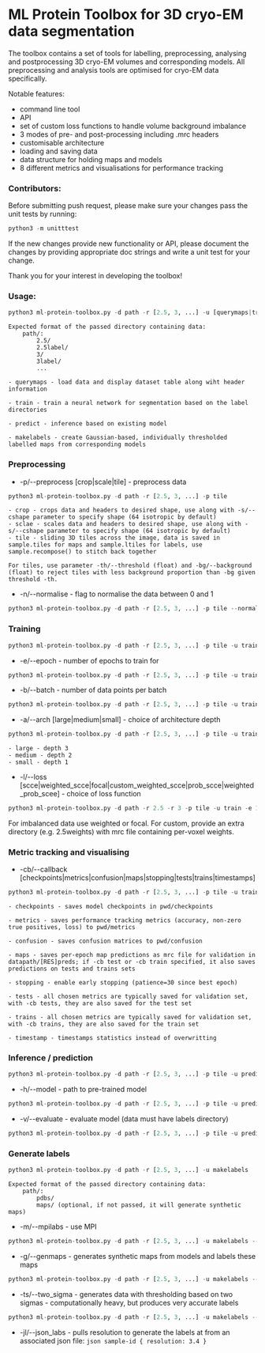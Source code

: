 # ML Protein Toolbox for 3D cryo-EM data segmentation

The toolbox contains a set of tools for labelling, preprocessing, analysing and postprocessing 3D cryo-EM volumes and corresponding models. All preprocessing and analysis tools are optimised for cryo-EM data specifically.

Notable features:
 * command line tool
 * API
 * set of custom loss functions to handle volume background imbalance
 * 3 modes of pre- and post-processing including .mrc headers
 * customisable architecture
 * loading and saving data
 * data structure for holding maps and models
 * 8 different metrics and visualisations for performance tracking

### Contributors:
Before submitting push request, please make sure your changes pass the unit tests by running:
```python
python3 -m unitttest
```
If the new changes provide new functionality or API, please document the changes by providing appropriate doc strings and write a unit test for your change.

Thank you for your interest in developing the toolbox!

### Usage:

```python
python3 ml-protein-toolbox.py -d path -r [2.5, 3, ...] -u [querymaps|train|predict|makelabels]
```

    Expected format of the passed directory containing data:
        path/:
            2.5/
            2.5label/
            3/
            3label/
            ...

    - querymaps - load data and display dataset table along wiht header information

    - train - train a neural network for segmentation based on the label directories

    - predict - inference based on existing model

    - makelabels - create Gaussian-based, individually thresholded labelled maps from corresponding models 

### Preprocessing

 * -p/--preprocess [crop|scale|tile] - preprocess data

```python
python3 ml-protein-toolbox.py -d path -r [2.5, 3, ...] -p tile
```

    - crop - crops data and headers to desired shape, use along with -s/--cshape parameter to specify shape (64 isotropic by default)
    - sclae - scales data and headers to desired shape, use along with -s/--cshape parameter to specify shape (64 isotropic by default)
    - tile - sliding 3D tiles across the image, data is saved in sample.tiles for maps and sample.ltiles for labels, use sample.recompose() to stitch back together

    For tiles, use parameter -th/--threshold (float) and -bg/--background (float) to reject tiles with less background proportion than -bg given threshold -th.

 * -n/--normalise - flag to normalise the data between 0 and 1

```python
python3 ml-protein-toolbox.py -d path -r [2.5, 3, ...] -p tile --normalise
```

### Training

```python
python3 ml-protein-toolbox.py -d path -r [2.5, 3, ...] -p tile -u train
```

 * -e/--epoch - number of epochs to train for

```python
python3 ml-protein-toolbox.py -d path -r [2.5, 3, ...] -p tile -u train -e 100
```

 * -b/--batch - number of data points per batch

```python
python3 ml-protein-toolbox.py -d path -r [2.5, 3, ...] -p tile -u train -e 100 -b 10
```

 * -a/--arch [large|medium|small] - choice of architecture depth

```python
python3 ml-protein-toolbox.py -d path -r [2.5, 3, ...] -p tile -u train -e 100 -b 10 -a large
```
    - large - depth 3
    - medium - depth 2
    - small - depth 1

 * -l/--loss [scce|weighted_scce|focal|custom_weighted_scce|prob_scce|weighted_prob_scee] - choice of loss function

```python
python3 ml-protein-toolbox.py -d path -r 2.5 -r 3 -p tile -u train -e 100 -b 10 -a large - l weighted_scce
```

   For imbalanced data use weighted or focal. For custom, provide an extra directory (e.g. 2.5weights) with mrc file containing per-voxel weights.

### Metric tracking and visualising

 * -cb/--callback [checkpoints|metrics|confusion|maps|stopping|tests|trains|timestamps]

```python
python3 ml-protein-toolbox.py -d path -r [2.5, 3, ...] -p tile -u train -e 100 -b 10 -a large - l weighted_scce -cb metrics -cb confusion -cb maps
```

    - checkpoints - saves model checkpoints in pwd/checkpoints

    - metrics - saves performance tracking metrics (accuracy, non-zero true positives, loss) to pwd/metrics

    - confusion - saves confusion matrices to pwd/confusion

    - maps - saves per-epoch map predictions as mrc file for validation in datapath/[RES]preds; if -cb test or -cb train specified, it also saves predictions on tests and trains sets

    - stopping - enable early stopping (patience=30 since best epoch)

    - tests - all chosen metrics are typically saved for validation set, with -cb tests, they are also saved for the test set

    - trains - all chosen metrics are typically saved for validation set, with -cb trains, they are also saved for the train set

    - timestamp - timestamps statistics instead of overwritting

### Inference / prediction

```python
python3 ml-protein-toolbox.py -d path -r [2.5, 3, ...] -p tile -u predict
```

 * -h/--model - path to pre-trained model

```python
python3 ml-protein-toolbox.py -d path -r [2.5, 3, ...] -p tile -u predict --model path/to/model
```

 * -v/--evaluate - evaluate model (data must have labels directory)

```python
python3 ml-protein-toolbox.py -d path -r [2.5, 3, ...] -p tile -u predict --evaluate
```

### Generate labels

```python
python3 ml-protein-toolbox.py -d path -r [2.5, 3, ...] -u makelabels
```
    Expected format of the passed directory containing data:
        path/:
            pdbs/
            maps/ (optional, if not passed, it will generate synthetic maps)

 * -m/--mpilabs - use MPI

```python
python3 ml-protein-toolbox.py -d path -r [2.5, 3, ...] -u makelabels --mpilabs
```

 * -g/--genmaps - generates synthetic maps from models and labels these maps

```python
python3 ml-protein-toolbox.py -d path -r [2.5, 3, ...] -u makelabels --genmaps
```

 * -ts/--two_sigma - generates data with thresholding based on two sigmas - computationally heavy, but produces very accurate labels

```python
python3 ml-protein-toolbox.py -d path -r [2.5, 3, ...] -u makelabels --mpilabs -ts
```

 * -jl/--json_labs - pulls resolution to generate the labels at from an associated json file:
        ```json
        sample-id {
            resolution: 3.4
        }
        ```

